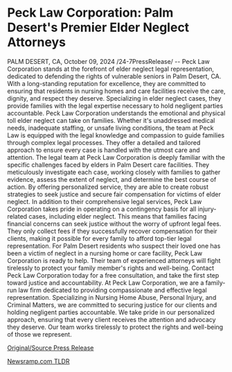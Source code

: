 # Peck Law Corporation: Palm Desert's Premier Elder Neglect Attorneys

PALM DESERT, CA, October 09, 2024 /24-7PressRelease/ -- Peck Law Corporation stands at the forefront of elder neglect legal representation, dedicated to defending the rights of vulnerable seniors in Palm Desert, CA. With a long-standing reputation for excellence, they are committed to ensuring that residents in nursing homes and care facilities receive the care, dignity, and respect they deserve. Specializing in elder neglect cases, they provide families with the legal expertise necessary to hold negligent parties accountable.  Peck Law Corporation understands the emotional and physical toll elder neglect can take on families. Whether it's unaddressed medical needs, inadequate staffing, or unsafe living conditions, the team at Peck Law is equipped with the legal knowledge and compassion to guide families through complex legal processes. They offer a detailed and tailored approach to ensure every case is handled with the utmost care and attention.  The legal team at Peck Law Corporation is deeply familiar with the specific challenges faced by elders in Palm Desert care facilities. They meticulously investigate each case, working closely with families to gather evidence, assess the extent of neglect, and determine the best course of action. By offering personalized service, they are able to create robust strategies to seek justice and secure fair compensation for victims of elder neglect.  In addition to their comprehensive legal services, Peck Law Corporation takes pride in operating on a contingency basis for all injury-related cases, including elder neglect. This means that families facing financial concerns can seek justice without the worry of upfront legal fees. They only collect fees if they successfully recover compensation for their clients, making it possible for every family to afford top-tier legal representation.  For Palm Desert residents who suspect their loved one has been a victim of neglect in a nursing home or care facility, Peck Law Corporation is ready to help. Their team of experienced attorneys will fight tirelessly to protect your family member's rights and well-being. Contact Peck Law Corporation today for a free consultation, and take the first step toward justice and accountability.  At Peck Law Corporation, we are a family-run law firm dedicated to providing compassionate and effective legal representation. Specializing in Nursing Home Abuse, Personal Injury, and Criminal Matters, we are committed to securing justice for our clients and holding negligent parties accountable. We take pride in our personalized approach, ensuring that every client receives the attention and advocacy they deserve. Our team works tirelessly to protect the rights and well-being of those we represent. 

[Original/Source Press Release](https://www.24-7pressrelease.com/press-release/515083/peck-law-corporation-palm-deserts-premier-elder-neglect-attorneys) 

[Newsramp.com TLDR](https://newsramp.com/None) 